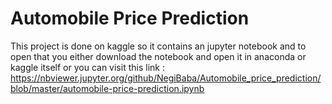 # Automobile Price Prediction

This project is done on kaggle so it contains an jupyter notebook and to open that you either download the notebook and open it in anaconda or kaggle itself
or you can visit this link : https://nbviewer.jupyter.org/github/NegiBaba/Automobile_price_prediction/blob/master/automobile-price-prediction.ipynb
